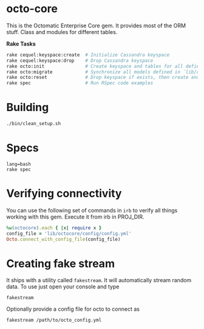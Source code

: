 # octo-core

This is the Octomatic Enterprise Core gem. It provides most of the ORM stuff. Class and modules for different tables.


**Rake Tasks**

```bash
rake cequel:keyspace:create  # Initialize Cassandra keyspace
rake cequel:keyspace:drop    # Drop Cassandra keyspace
rake octo:init               # Create keyspace and tables for all defined models
rake octo:migrate            # Synchronize all models defined in `lib/octocore/models' with Cassandra database schema
rake octo:reset              # Drop keyspace if exists, then create and migrate
rake spec                    # Run RSpec code examples
```

# Building

```bash
./bin/clean_setup.sh
```

# Specs

```
lang=bash
rake spec
```

# Verifying connectivity

You can use the following set of commands in `irb` to verify all things working with this gem. Execute it from irb in PROJ_DIR.

```ruby
%w(octocore).each { |x| require x }
config_file = 'lib/octocore/config/config.yml'
Octo.connect_with_config_file(config_file)
```

# Creating fake stream

It ships with a utility called `fakestream`. It will automatically stream random data. To use just open your console and type

```
fakestream
```

Optionally provide a config file for octo to connect as 

```
fakestream /path/to/octo_config.yml
```

